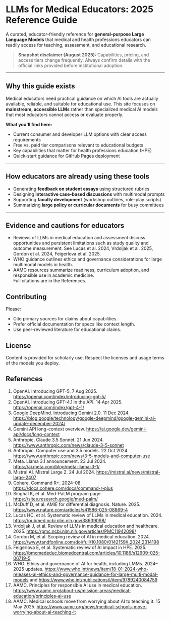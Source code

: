 # LLMs for Medical Educators: 2025 Reference Guide

A curated, educator-friendly reference for **general-purpose Large Language Models** that medical and health professions educators can readily access for teaching, assessment, and educational research.

> **Snapshot disclaimer (August 2025):** Capabilities, pricing, and access tiers change frequently. Always confirm details with the official links provided before institutional adoption.

---

## Why this guide exists

Medical educators need practical guidance on which AI tools are actually available, reliable, and suitable for educational use. This site focuses on **mainstream, accessible LLMs** rather than specialized medical AI models that most educators cannot access or evaluate properly.

**What you'll find here:**
- Current consumer and developer LLM options with clear access requirements
- Free vs. paid tier comparisons relevant to educational budgets
- Key capabilities that matter for health professions education (HPE)
- Quick-start guidance for GitHub Pages deployment

---

## How educators are already using these tools

- Generating **feedback on student essays** using structured rubrics  
- Designing **interactive case-based discussions** with multimodal prompts  
- Supporting **faculty development** (workshop outlines, role-play scripts)  
- Summarizing **large policy or curricular documents** for busy committees  

---

## Evidence and cautions for educators
- Reviews of LLMs in medical education and assessment discuss opportunities and persistent limitations such as study quality and outcome measurement. See Lucas et al. 2024, Vrdoljak et al. 2025, Gordon et al. 2024, Feigerlova et al. 2025.  
- WHO guidance outlines ethics and governance considerations for large multimodal models in health.  
- AAMC resources summarize readiness, curriculum adoption, and responsible use in academic medicine.  
Full citations are in the References.

## Contributing
Please:
- Cite primary sources for claims about capabilities.  
- Prefer official documentation for specs like context length.  
- Use peer-reviewed literature for educational claims.

## License
Content is provided for scholarly use. Respect the licenses and usage terms of the models you deploy.

## References
1. OpenAI. Introducing GPT-5. 7 Aug 2025. https://openai.com/index/introducing-gpt-5/  
2. OpenAI. Introducing GPT-4.1 in the API. 14 Apr 2025. https://openai.com/index/gpt-4-1/  
3. Google DeepMind. Introducing Gemini 2.0. 11 Dec 2024. https://blog.google/technology/google-deepmind/google-gemini-ai-update-december-2024/  
4. Gemini API long-context overview. https://ai.google.dev/gemini-api/docs/long-context  
5. Anthropic. Claude 3.5 Sonnet. 21 Jun 2024. https://www.anthropic.com/news/claude-3-5-sonnet  
6. Anthropic. Computer use and 3.5 models. 22 Oct 2024. https://www.anthropic.com/news/3-5-models-and-computer-use  
7. Meta. Llama 3.1 announcement. 23 Jul 2024. https://ai.meta.com/blog/meta-llama-3-1/  
8. Mistral AI. Mistral Large 2. 24 Jul 2024. https://mistral.ai/news/mistral-large-2407  
9. Cohere. Command R+. 2024-08. https://docs.cohere.com/docs/command-r-plus  
10. Singhal K, et al. Med-PaLM program page. https://sites.research.google/med-palm/  
11. McDuff D, et al. AMIE for differential diagnosis. Nature. 2025. https://www.nature.com/articles/s41586-025-08869-4  
12. Lucas HC, et al. Systematic review of LLMs in medical education. 2024. https://pubmed.ncbi.nlm.nih.gov/38639098/  
13. Vrdoljak J, et al. Review of LLMs in medical education and healthcare. 2025. https://pmc.ncbi.nlm.nih.gov/articles/PMC11942098/  
14. Gordon M, et al. Scoping review of AI in medical education. 2024. https://www.tandfonline.com/doi/full/10.1080/0142159X.2024.2314198  
15. Feigerlova E, et al. Systematic review of AI impact in HPE. 2025. https://bmcmededuc.biomedcentral.com/articles/10.1186/s12909-025-06719-5  
16. WHO. Ethics and governance of AI for health, including LMMs. 2024–2025 updates. https://www.who.int/news/item/18-01-2024-who-releases-ai-ethics-and-governance-guidance-for-large-multi-modal-models and https://www.who.int/publications/i/item/9789240084759  
17. AAMC. Principles for responsible AI use in medical education. https://www.aamc.org/about-us/mission-areas/medical-education/principles-ai-use  
18. AAMC. Medical schools move from worrying about AI to teaching it. 15 May 2025. https://www.aamc.org/news/medical-schools-move-worrying-about-ai-teaching-it
